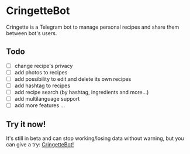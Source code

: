 # CringetteBot 

Cringette is a Telegram bot to manage personal recipes and share them between bot's users. 


## Todo
- [ ] change recipe's privacy
- [ ] add photos to recipes 
- [ ] add possibility to edit and delete its own recipes
- [ ] add hashtag to recipes
- [ ] add recipe search (by hashtag, ingredients and more...)
- [ ] add multilanguage support
- [ ] add more features ... 

## Try it now! 
It's still in beta and can stop working/losing data without warning, but you can give a try: [CringetteBot!](http://t.me/yourrecipesbot) 